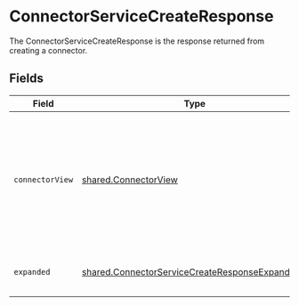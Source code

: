 # ConnectorServiceCreateResponse

The ConnectorServiceCreateResponse is the response returned from creating a connector.


## Fields

| Field                                                                                                                         | Type                                                                                                                          | Required                                                                                                                      | Description                                                                                                                   |
| ----------------------------------------------------------------------------------------------------------------------------- | ----------------------------------------------------------------------------------------------------------------------------- | ----------------------------------------------------------------------------------------------------------------------------- | ----------------------------------------------------------------------------------------------------------------------------- |
| `connectorView`                                                                                                               | [shared.ConnectorView](../../../sdk/models/shared/connectorview.md)                                                           | :heavy_minus_sign:                                                                                                            | The ConnectorView object provides a connector response object, as well as JSONPATHs to related objects provided by expanders. |
| `expanded`                                                                                                                    | [shared.ConnectorServiceCreateResponseExpanded](../../../sdk/models/shared/connectorservicecreateresponseexpanded.md)[]       | :heavy_minus_sign:                                                                                                            | The array of expanded items indicated by the request.                                                                         |